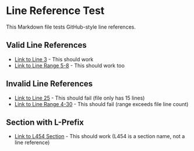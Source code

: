 # Line Reference Test

This Markdown file tests GitHub-style line references.

## Valid Line References

- [Link to Line 3](line-file.md#L3) - This should work
- [Link to Line Range 5-8](line-file.md#L5-L8) - This should work too

## Invalid Line References

- [Link to Line 25](line-file.md#L25) - This should fail (file only has 15 lines)
- [Link to Line Range 4-30](line-file.md#L4-L30) - This should fail (range exceeds file line count)

## Section with L-Prefix

- [Link to L454 Section](line-file.md#l454) - This should work (L454 is a section name, not a line reference)
